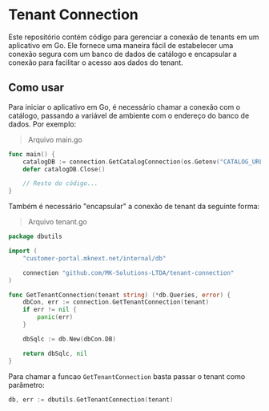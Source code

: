 # Tenant Connection

Este repositório contém código para gerenciar a conexão de tenants em um 
aplicativo em Go. Ele fornece uma maneira fácil de estabelecer uma conexão 
segura com um banco de dados de catálogo e encapsular a conexão para facilitar 
o acesso aos dados do tenant.

## Como usar

Para iniciar o aplicativo em Go, é necessário chamar a conexão com o catálogo, 
passando a variável de ambiente com o endereço do banco de dados. 
Por exemplo:

> Arquivo main.go

```go
func main() {
	catalogDB := connection.GetCatalogConnection(os.Getenv("CATALOG_URL"))
	defer catalogDB.Close()

	// Resto do código...
}
```


Também é necessário "encapsular" a conexão de tenant da seguinte forma:

> Arquivo tenant.go

```go
package dbutils

import (
	"customer-portal.mknext.net/internal/db"

	connection "github.com/MK-Solutions-LTDA/tenant-connection"
)

func GetTenantConnection(tenant string) (*db.Queries, error) {
	dbCon, err := connection.GetTenantConnection(tenant)
	if err != nil {
		panic(err)
	}

	dbSqlc := db.New(dbCon.DB)

	return dbSqlc, nil
}
```

Para chamar a funcao `GetTenantConnection` basta passar o tenant
como parâmetro:

```go
db, err := dbutils.GetTenantConnection(tenant)
```
